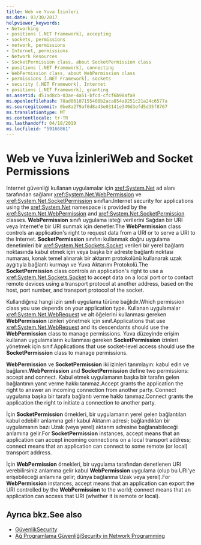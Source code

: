 ```yaml
---
title: Web ve Yuva İzinleri
ms.date: 03/30/2017
helpviewer_keywords:
- Networking
- positions [.NET Framework], accepting
- sockets, permissions
- network, permissions
- Internet, permissions
- Network Resources
- SocketPermission class, about SocketPermission class
- positions [.NET Framework], connecting
- WebPermission class, about WebPermission class
- permissions [.NET Framework], sockets
- security [.NET Framework], Internet
- positions [.NET Framework], granting
ms.assetid: d51ad8cb-03ae-4a51-bfcd-cfcf6b98afa9
ms.openlocfilehash: 78ad06107155408b2aca854a8251c21a24c6577a
ms.sourcegitcommit: 0be8a279af6d8a43e03141e349d3efd5d35f8767
ms.translationtype: MT
ms.contentlocale: tr-TR
ms.lasthandoff: 04/18/2019
ms.locfileid: "59166861"
---
```

# <a name="web-and-socket-permissions"></a><span data-ttu-id="a4e76-102">Web ve Yuva İzinleri</span><span class="sxs-lookup"><span data-stu-id="a4e76-102">Web and Socket Permissions</span></span>
<span data-ttu-id="a4e76-103">Internet güvenliği kullanan uygulamalar için <xref:System.Net> ad alanı tarafından sağlanır <xref:System.Net.WebPermission> ve <xref:System.Net.SocketPermission> sınıfları.</span><span class="sxs-lookup"><span data-stu-id="a4e76-103">Internet security for applications using the <xref:System.Net> namespace is provided by the <xref:System.Net.WebPermission> and <xref:System.Net.SocketPermission> classes.</span></span> <span data-ttu-id="a4e76-104">**WebPermission** sınıfı uygulama isteği verilerini Sağdan bir URI veya Internet'e bir URI sunmak için denetler.</span><span class="sxs-lookup"><span data-stu-id="a4e76-104">The **WebPermission** class controls an application's right to request data from a URI or to serve a URI to the Internet.</span></span> <span data-ttu-id="a4e76-105">**SocketPermission** sınıfını kullanmak doğru uygulama denetimleri bir <xref:System.Net.Sockets.Socket> verileri bir yerel bağlantı noktasında kabul etmek için veya başka bir adreste bağlantı noktası numarası, konak temel alınarak bir aktarım protokolünü kullanarak uzak aygıtıyla bağlantı kurmayı ve Yuva Aktarımı Protokolü.</span><span class="sxs-lookup"><span data-stu-id="a4e76-105">The **SocketPermission** class controls an application's right to use a <xref:System.Net.Sockets.Socket> to accept data on a local port or to contact remote devices using a transport protocol at another address, based on the host, port number, and transport protocol of the socket.</span></span>  
  
 <span data-ttu-id="a4e76-106">Kullandığınız hangi izin sınıfı uygulama türüne bağlıdır.</span><span class="sxs-lookup"><span data-stu-id="a4e76-106">Which permission class you use depends on your application type.</span></span> <span data-ttu-id="a4e76-107">Kullanan uygulamalar <xref:System.Net.WebRequest> ve alt öğelerini kullanması gereken **WebPermission** izinleri yönetmek için sınıf.</span><span class="sxs-lookup"><span data-stu-id="a4e76-107">Applications that use <xref:System.Net.WebRequest> and its descendants should use the **WebPermission** class to manage permissions.</span></span> <span data-ttu-id="a4e76-108">Yuva düzeyinde erişim kullanan uygulamaların kullanması gereken **SocketPermission** izinleri yönetmek için sınıf.</span><span class="sxs-lookup"><span data-stu-id="a4e76-108">Applications that use socket-level access should use the **SocketPermission** class to manage permissions.</span></span>  
  
 <span data-ttu-id="a4e76-109">**WebPermission** ve **SocketPermission** iki izinleri tanımlayın: kabul edin ve bağlanın.</span><span class="sxs-lookup"><span data-stu-id="a4e76-109">**WebPermission** and **SocketPermission** define two permissions: accept and connect.</span></span> <span data-ttu-id="a4e76-110">Kabul etmek uygulamanın başka bir tarafın gelen bağlantının yanıt verme hakkı tanımaz.</span><span class="sxs-lookup"><span data-stu-id="a4e76-110">Accept grants the application the right to answer an incoming connection from another party.</span></span> <span data-ttu-id="a4e76-111">Connect uygulama başka bir tarafa bağlantı verme hakkı tanımaz.</span><span class="sxs-lookup"><span data-stu-id="a4e76-111">Connect grants the application the right to initiate a connection to another party.</span></span>  
  
 <span data-ttu-id="a4e76-112">İçin **SocketPermission** örnekleri, bir uygulamanın yerel gelen bağlantıları kabul edebilir anlamına gelir kabul Aktarım adresi; bağlandıkları bir uygulamanın bazı Uzak (veya yerel) aktarım adresine bağlanabileceği anlamına gelir.</span><span class="sxs-lookup"><span data-stu-id="a4e76-112">For **SocketPermission** instances, accept means that an application can accept incoming connections on a local transport address; connect means that an application can connect to some remote (or local) transport address.</span></span>  
  
 <span data-ttu-id="a4e76-113">İçin **WebPermission** örnekleri, bir uygulama tarafından denetlenen URI verebilirsiniz anlamına gelir kabul **WebPermission** uygulama (olup bu URI'ye erişebileceği anlamına gelir; dünya bağlanma Uzak veya yerel).</span><span class="sxs-lookup"><span data-stu-id="a4e76-113">For **WebPermission** instances, accept means that an application can export the URI controlled by the **WebPermission** to the world; connect means that an application can access that URI (whether it is remote or local).</span></span>  
  
## <a name="see-also"></a><span data-ttu-id="a4e76-114">Ayrıca bkz.</span><span class="sxs-lookup"><span data-stu-id="a4e76-114">See also</span></span>

- [<span data-ttu-id="a4e76-115">Güvenlik</span><span class="sxs-lookup"><span data-stu-id="a4e76-115">Security</span></span>](../../../docs/standard/security/index.md)
- [<span data-ttu-id="a4e76-116">Ağ Programlama Güvenliği</span><span class="sxs-lookup"><span data-stu-id="a4e76-116">Security in Network Programming</span></span>](../../../docs/framework/network-programming/security-in-network-programming.md)
